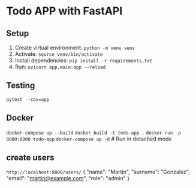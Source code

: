 # Todo APP with FastAPI

## Setup
1. Create virtual environment: `python -m venv venv`
2. Activate: `source venv/bin/activate`
3. Install dependencies: `pip install -r requirements.txt`
4. Run: `uvicorn app.main:app --reload`

## Testing
`pytest --cov=app`

## Docker
`docker-compose up --build`
`docker build -t todo-app .`
`docker run -p 8000:8000 todo-app`
`docker-compose up -d`  # Run in detached mode

## create users 
`http://localhost:8000/users/`
{
    "name": "Martin",
    "surname": "Gonzalez",
    "email": "martin@example.com",
    "role": "admin"
}